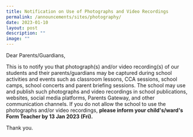 ```yaml
---
title: Notification on Use of Photographs and Video Recordings
permalink: /announcements/sites/photography/
date: 2023-01-10
layout: post
description: ""
image: ""
---
```


Dear Parents/Guardians,

This is to notify you that photograph(s) and/or video recording(s) of our students and their parents/guardians may be captured during school activities and events such as classroom lessons, CCA sessions, school camps, school concerts and parent briefing sessions. The school may use and publish such photographs and video recordings in school publications, websites, social media platforms, Parents Gateway, and other communication channels. If you do not allow the school to use the photographs and/or video recordings, **please inform your child's/ward's Form Teacher by 13 Jan 2023 (Fri).**

Thank you.